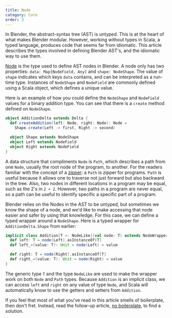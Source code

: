 ```yaml
---
title: Node
category: Core
order: 3
---
```


In Blender, the abstract-syntax tree (AST) is untyped. This is at the heart of what makes Blender modular. However, working without types in Scala, a typed language, produces code that seems far from idiomatic. This article describes the types involved in defining Blender AST's, and the idiomatic way to use them.

[Node](https://github.com/keyboardDrummer/Blender/blob/master/src/main/scala/core/deltas/node/Node.scala) is the type used to define AST nodes in Blender. A node only has two properties: `data: Map[NodeField, Any]` and `shape: NodeShape`. The value of `shape` indicates which keys `data` contains, and can be interpreted as a run-time type. Instances of `NodeShape` and `NodeField` are commonly defined using a Scala object, which defines a unique value.

Here is an example of how you could define the `NodeShape` and `NodeField` values for a binary addition type. You can see that there is a `create` method defined on `NodeShape`.

```scala
object AdditionDelta extends Delta {
  def createAddition(left: Node, right: Node): Node =
    Shape.create(Left -> first, Right -> second)

  object Shape extends NodeShape
  object Left extends NodeField
  object Right extends NodeField
}
```

A data structure that compliments `Node` is `Path`, which describes a path from one `Node`, usually the root node of the program, to another. For the readers familiar with the concept of a [zipper](https://en.wikipedia.org/wiki/Zipper_(data_structure)): a `Path` is zipper for programs. `Path` is useful because it allows one to traverse not just forward but also backward in the tree. Also, two nodes in different locations in a program may be equal, such as the 2's in `2 + 2`. However, two paths in a program are never equal, so a path can be useful to identify specific a specific part of a program.

Blender relies on the Nodes in the AST to be untyped, but sometimes we know the shape of a node, and we'd like to make accessing that node easier and safer by using that knowledge. For this case, we can define a typed wrapper around a `NodeShape`. Here is a typed wrapper for `AdditionDelta.Shape` from earlier:

```scala
implicit class Addition[T <: NodeLike](val node: T) extends NodeWrapper[T] {
  def left: T = node(Left).asInstanceOf[T]
  def left_=(value: T): Unit = node(Left) = value

  def right: T = node(Right).asInstanceOf[T]
  def right_=(value: T): Unit = node(Right) = value
}
```

The generic type `T` and the type `NodeLike` are used to make the wrapper work on both `Node` and `Path` types. Because `Addition` is an implicit class, we can access `left` and `right` on any value of type `Node`, and Scala will automatically know to use the getters and setters from `Addition`.

If you feel that most of what you've read in this article smells of boilerplate, then don't fret. Instead, read the follow-up article, [no boilerplate](http://keyboarddrummer.github.io/Blender/core/no-boilerplate/), to find a solution.